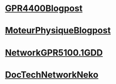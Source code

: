 # [GPR4400Blogpost](https://eleonoradps.github.io/GPR4400Blogpost)
# [MoteurPhysiqueBlogpost](https://eleonoradps.github.io/MoteurPhysiqueBlogpost)
# [NetworkGPR5100.1GDD](https://eleonoradps.github.io/NetworkGPR5100.1GDD)
# [DocTechNetworkNeko](https://eleonoradps.github.io/DocTechNetwork)
